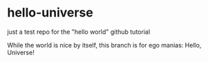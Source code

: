 # hello-universe
just a test repo for the "hello world" github tutorial

While the world is nice by itself, this branch is for ego manias: Hello, Universe!
